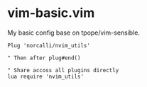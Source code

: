 # vim-basic.vim

My basic config base on tpope/vim-sensible.

```vimscript
Plug 'norcalli/nvim_utils'

" Then after plug#end()

" Share accoss all plugins directly
lua require 'nvim_utils'

```
